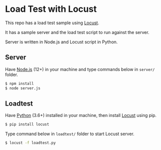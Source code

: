 # Load Test with Locust

This repo has a load test sample using [Locust](https://locust.io).

It has a sample server and the load test script to run against the server.

Server is written in Node.js and Locust script in Python.

## Server

Have [Node.js](https://nodejs.org) (12+) in your machine and type commands below in `server/` folder.

```sh
$ npm install
$ node server.js
```

## Loadtest

Have [Python](https://python.org) (3.6+) installed in your machine, then install [Locust](https://locust.io) using pip.

```sh
$ pip install locust
```

Type command below in `loadtest/` folder to start Locust server.

```sh
$ locust -f loadtest.py
```
